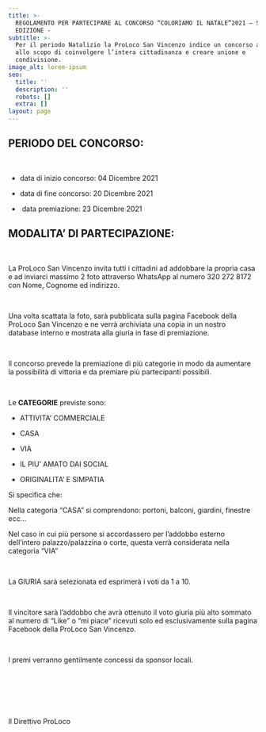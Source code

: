 ```yaml
---
title: >-
  REGOLAMENTO PER PARTECIPARE AL CONCORSO “COLORIAMO IL NATALE”2021 – SECONDA
  EDIZIONE -
subtitle: >-
  Per il periodo Natalizio la ProLoco San Vincenzo indice un concorso a premi
  allo scopo di coinvolgere l’intera cittadinanza e creare unione e
  condivisione.
image_alt: lorem-ipsum
seo:
  title: ''
  description: ''
  robots: []
  extra: []
layout: page
---
```

## **PERIODO DEL CONCORSO:**

 

*   data di inizio concorso: 04 Dicembre 2021

*   data di fine concorso: 20 Dicembre 2021

*    data premiazione: 23 Dicembre 2021



## **MODALITA’ DI PARTECIPAZIONE:**

 

La ProLoco San Vincenzo invita tutti i cittadini ad addobbare la propria casa e ad inviarci massimo 2 foto attraverso WhatsApp al numero 320 272 8172 con Nome, Cognome ed indirizzo.

 

Una volta scattata la foto, sarà pubblicata sulla pagina Facebook della ProLoco San Vincenzo e ne verrà archiviata una copia in un nostro database interno e mostrata alla giuria in fase di premiazione.

 

Il concorso prevede la premiazione di più categorie in modo da aumentare la possibilità di vittoria e da premiare più partecipanti possibili.

 

Le **CATEGORIE** previste sono:

*   ATTIVITA’ COMMERCIALE

*   CASA

*   VIA 

*   IL PIU’ AMATO DAI SOCIAL

*   ORIGINALITA’ E SIMPATIA 

Si specifica che:

Nella categoria “CASA” si comprendono: portoni, balconi, giardini, finestre ecc…

Nel caso in cui più persone si accordassero per l’addobbo esterno dell’intero palazzo/palazzina o corte, questa verrà considerata nella categoria “VIA”

 

La GIURIA sarà selezionata ed esprimerà i voti da 1 a 10.

 

Il vincitore sarà l’addobbo che avrà ottenuto il voto giuria più alto sommato al numero di “Like” o “mi piace” ricevuti solo ed esclusivamente sulla
pagina Facebook della ProLoco San Vincenzo.

 

I premi verranno gentilmente concessi da sponsor locali.

 

 

 

Il Direttivo ProLoco
